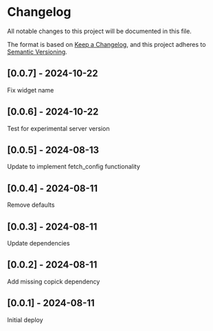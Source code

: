 # Changelog
All notable changes to this project will be documented in this file.

The format is based on [Keep a Changelog](https://keepachangelog.com/en/1.0.0/),
and this project adheres to [Semantic Versioning](https://semver.org/spec/v2.0.0.html).

## [0.0.7] - 2024-10-22
Fix widget name

## [0.0.6] - 2024-10-22
Test for experimental server version

## [0.0.5] - 2024-08-13
Update to implement fetch_config functionality

## [0.0.4] - 2024-08-11
Remove defaults

## [0.0.3] - 2024-08-11
Update dependencies

## [0.0.2] - 2024-08-11
Add missing copick dependency

## [0.0.1] - 2024-08-11
Initial deploy
